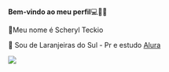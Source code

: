 **Bem-vindo ao meu perfil**💻📌😉

📌Meu nome é Scheryl Teckio

📍 Sou de Laranjeiras do Sul - Pr e estudo [Alura](https://www.alura.com.br/)



![](https://media.tenor.com/z12Uv7PJEmgAAAAM/milk-and-mocha-heart.gif)


